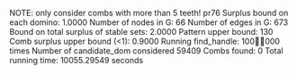 NOTE: only consider combs with more than 5 teeth! 
pr76
Surplus bound on each domino: 1.0000 
Number of nodes in G: 66 
Number of edges in G: 673 
Bound on total surplus of stable sets: 2.0000 
Pattern upper bound: 130 
Comb surplus upper bound (<1): 0.9000 
Running find_handle: 100000 times 
Number of candidate_dom considered 59409 
Combs found: 0 
Total running time: 10055.29549 seconds